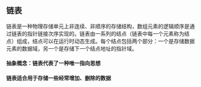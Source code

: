 ## 链表
链表是一种物理存储单元上非连续、非顺序的存储结构，数组元素的逻辑顺序是通过链表的指针链接次序实现的。链表由一系列的结点（链表中每一个元素称为结点）组成，结点可以在运行时动态生成。每个结点包括两个部分：一个是存储数据元素的数据域，另一个是存储下一个结点地址的指针域。

#### 抽象概念：链表代表了一种唯一指向思想

#### 链表适合用于存储一些经常增加、删除的数据